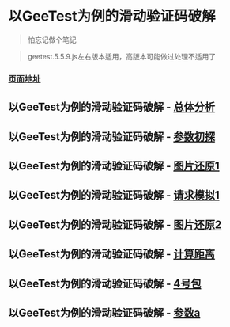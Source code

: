 # 以GeeTest为例的滑动验证码破解
    
> 怕忘记做个笔记

>  geetest.5.5.9.js左右版本适用，高版本可能做过处理不适用了

### [页面地址](https://zhuanlan.zhihu.com/windev)

## 以GeeTest为例的滑动验证码破解 - [总体分析](https://zhuanlan.zhihu.com/p/22404294)

## 以GeeTest为例的滑动验证码破解 - [参数初探](https://zhuanlan.zhihu.com/p/22407781)

## 以GeeTest为例的滑动验证码破解 - [图片还原1](https://zhuanlan.zhihu.com/p/22421494)

## 以GeeTest为例的滑动验证码破解 - [请求模拟1](https://zhuanlan.zhihu.com/p/22422012)

## 以GeeTest为例的滑动验证码破解 - [图片还原2](https://zhuanlan.zhihu.com/p/22472285)

## 以GeeTest为例的滑动验证码破解 - [计算距离](https://zhuanlan.zhihu.com/p/22491717)

## 以GeeTest为例的滑动验证码破解 - [4号包](https://zhuanlan.zhihu.com/p/22765182)

## 以GeeTest为例的滑动验证码破解 - [参数a](https://zhuanlan.zhihu.com/p/22866110)

